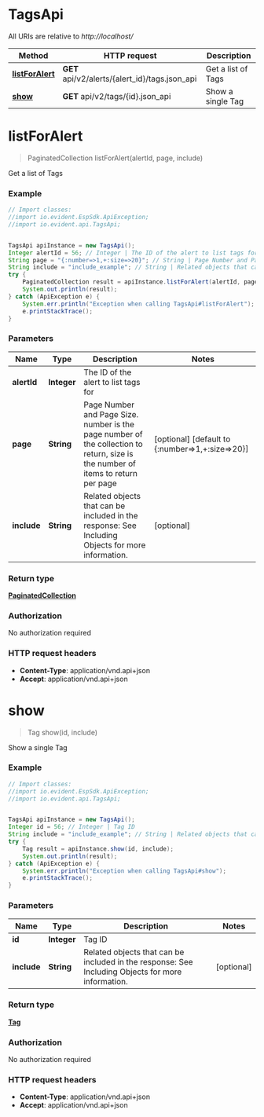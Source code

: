 # TagsApi

All URIs are relative to *http://localhost/*

Method | HTTP request | Description
------------- | ------------- | -------------
[**listForAlert**](TagsApi.md#listForAlert) | **GET** api/v2/alerts/{alert_id}/tags.json_api | Get a list of Tags
[**show**](TagsApi.md#show) | **GET** api/v2/tags/{id}.json_api | Show a single Tag


<a name="listForAlert"></a>
# **listForAlert**
> PaginatedCollection listForAlert(alertId, page, include)

Get a list of Tags



### Example
```java
// Import classes:
//import io.evident.EspSdk.ApiException;
//import io.evident.api.TagsApi;


TagsApi apiInstance = new TagsApi();
Integer alertId = 56; // Integer | The ID of the alert to list tags for
String page = "{:number=>1,+:size=>20}"; // String | Page Number and Page Size.  number is the page number of the collection to return, size is the number of items to return per page
String include = "include_example"; // String | Related objects that can be included in the response:   See Including Objects for more information.
try {
    PaginatedCollection result = apiInstance.listForAlert(alertId, page, include);
    System.out.println(result);
} catch (ApiException e) {
    System.err.println("Exception when calling TagsApi#listForAlert");
    e.printStackTrace();
}
```

### Parameters

Name | Type | Description  | Notes
------------- | ------------- | ------------- | -------------
 **alertId** | **Integer**| The ID of the alert to list tags for |
 **page** | **String**| Page Number and Page Size.  number is the page number of the collection to return, size is the number of items to return per page | [optional] [default to {:number&#x3D;&gt;1,+:size&#x3D;&gt;20}]
 **include** | **String**| Related objects that can be included in the response:   See Including Objects for more information. | [optional]

### Return type

[**PaginatedCollection**](PaginatedCollection.md)

### Authorization

No authorization required

### HTTP request headers

 - **Content-Type**: application/vnd.api+json
 - **Accept**: application/vnd.api+json

<a name="show"></a>
# **show**
> Tag show(id, include)

Show a single Tag



### Example
```java
// Import classes:
//import io.evident.EspSdk.ApiException;
//import io.evident.api.TagsApi;


TagsApi apiInstance = new TagsApi();
Integer id = 56; // Integer | Tag ID
String include = "include_example"; // String | Related objects that can be included in the response:   See Including Objects for more information.
try {
    Tag result = apiInstance.show(id, include);
    System.out.println(result);
} catch (ApiException e) {
    System.err.println("Exception when calling TagsApi#show");
    e.printStackTrace();
}
```

### Parameters

Name | Type | Description  | Notes
------------- | ------------- | ------------- | -------------
 **id** | **Integer**| Tag ID |
 **include** | **String**| Related objects that can be included in the response:   See Including Objects for more information. | [optional]

### Return type

[**Tag**](Tag.md)

### Authorization

No authorization required

### HTTP request headers

 - **Content-Type**: application/vnd.api+json
 - **Accept**: application/vnd.api+json

